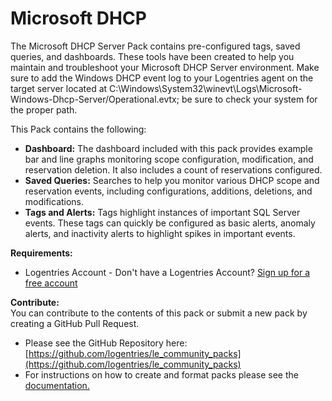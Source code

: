 # Microsoft DHCP

The Microsoft DHCP Server Pack contains pre-configured tags, saved queries, and dashboards. These tools have been created to help you maintain and troubleshoot your Microsoft DHCP Server environment. Make sure to add the Windows DHCP event log to your Logentries agent on the target server located at C:\Windows\System32\winevt\Logs\Microsoft-Windows-Dhcp-Server/Operational.evtx; be sure to check your system for the proper path.

This Pack contains the following:

*   **Dashboard:** The dashboard included with this pack provides example bar and line graphs monitoring scope configuration, modification, and reservation deletion. It also includes a count of reservations configured.
*   **Saved Queries:** Searches to help you monitor various DHCP scope and reservation events, including configurations, additions, deletions, and modifications.
*   **Tags and Alerts:** Tags highlight instances of important SQL Server events. These tags can quickly be configured as basic alerts, anomaly alerts, and inactivity alerts to highlight spikes in important events.

**Requirements:**  
- Logentries Account - Don't have a Logentries Account? [Sign up for a free account](https://logentries.com/communityregistration/)

**Contribute:**  
You can contribute to the contents of this pack or submit a new pack by creating a GitHub Pull Request.  
- Please see the GitHub Repository here: [https://github.com/logentries/le_community_packs](https://github.com/logentries/le_community_packs)  
- For instructions on how to create and format packs please see the [documentation.](https://logentries.com/doc/community-packs/#create-communitypacks)